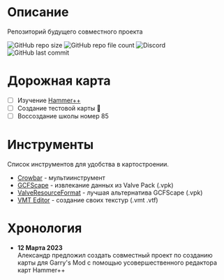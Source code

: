 # Описание

Репозиторий будущего совместного проекта <br>

![GitHub repo size](https://img.shields.io/github/repo-size/boxden/hammerplusplus-experience)
![GitHub repo file count](https://img.shields.io/github/directory-file-count/boxden/hammerplusplus-experience)
![Discord](https://img.shields.io/discord/1044606164823969876)
![GitHub last commit](https://img.shields.io/github/last-commit/boxden/hammerplusplus-experience)

# Дорожная карта

- [ ] Изучение [Hammer++](https://github.com/ficool2/HammerPlusPlus-Website/releases)
- [ ] Создание тестовой карты :tada:
- [ ] Воссоздание школы номер 85

# Инструменты

Список инструментов для удобства в картостроении. <br>

- [Crowbar](https://github.com/ZeqMacaw/Crowbar/releases) - мультиинструмент
- [GCFScape](https://gamebanana.com/tools/26) - извлекание данных из Valve Pack (.vpk)
- [ValveResourceFormat](https://github.com/SteamDatabase/ValveResourceFormat/releases) - лучшая альтернатива GCFScape (.vpk)
- [VMT Editor](https://github.com/Dima-369/VMT-Editor/releases) - создание своих текстур (.vmt .vtf)

# Хронология

- **12 Марта 2023**<br>
Александр предложил создать совместный проект по созданию карты для Garry's Mod с помощью усовершественного редактора карт Hammer++
